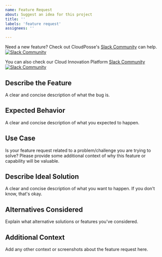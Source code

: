 ```yaml
---
name: Feature Request
about: Suggest an idea for this project
title: ''
labels: 'feature request'
assignees: ''

---
```


Need a new feature? Check out CloudPosse's [Slack Community](https://slack.cloudposse.com) can help.
[![Slack Community](https://slack.cloudposse.com/badge.svg)](https://slack.cloudposse.com)

You can also check our Cloud Innovation Platform [Slack Community](https://slack.sgcip.com)
[![Slack Community](https://slack.sgcip.com/badge.svg)](https://slack.sgcip.com)

## Describe the Feature

A clear and concise description of what the bug is. 

## Expected Behavior

A clear and concise description of what you expected to happen.

## Use Case

Is your feature request related to a problem/challenge you are trying to solve? Please provide some additional context of why this feature or capability will be valuable.

## Describe Ideal Solution

A clear and concise description of what you want to happen. If you don't know, that's okay.

## Alternatives Considered

Explain what alternative solutions or features you've considered.

## Additional Context

Add any other context or screenshots about the feature request here.